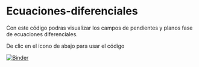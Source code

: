 # Ecuaciones-diferenciales

Con este código podras visualizar los campos de pendientes y planos fase de ecuaciones diferenciales.

De clic en el icono de abajo para usar el código

[![Binder](https://mybinder.org/badge_logo.svg)](https://mybinder.org/v2/gh/Coyxz/Ecuaciones-diferenciales/main?urlpath=%2Fdoc%2Ftree%2FCampos+de+pendientes+y+planos+fase.ipynb)
